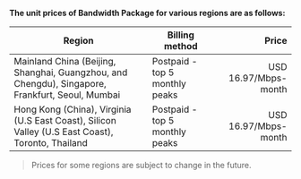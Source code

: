**The unit prices of Bandwidth Package for various regions are as follows:**

| Region | Billing method | Price |
| ------------ |---------------| -----:|
| Mainland China (Beijing, Shanghai, Guangzhou, and Chengdu), Singapore, Frankfurt, Seoul, Mumbai | Postpaid - top 5 monthly peaks | USD 16.97/Mbps-month |
| Hong Kong (China), Virginia (U.S East Coast), Silicon Valley (U.S East Coast), Toronto, Thailand | Postpaid - top 5 monthly peaks | USD 16.97/Mbps-month |

>Prices for some regions are subject to change in the future.

